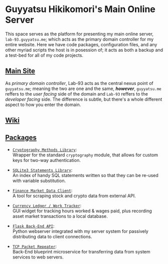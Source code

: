 # Guyyatsu Hikikomori's Main Online Server
This space serves as the platform for presenting my main online server, `lab-93.guyyatsu.me`; which acts as the primary domain controller for my entire website.  Here we have code packages, configuration files, and any other myriad scripts the host is in posession of; it acts as both a backup and a test-bed for all of my code projects.

## [Main Site](https://guyyatsu.me)
As *primary domain controller*, Lab-93 acts as the central nexus point of `guyyatsu.me`; meaning the two are one and the same, _**however**_, `guyyatsu.me` reffers to the _user facing_ side of the domain and `Lab-93` reffers to the _developer facing_ side.  The difference is subtle, but there's a whole different aspect to how you enter the domain.

## [Wiki](https://github.com/Lab-93/.github/wiki)

## [Packages](https://github.com/guyyatsu/Lab93-Submodules)
- [`Cryptography Methods Library`](https://github.com/Lab-93/Cryptogram):  
    Wrapper for the standard `cryptography` module, that allows for custom keys for two-way authentication.

- [`SQLite3 Statements Library`](https://github.com/Lab-93/SQLite3):  
    An index of handy SQL statements written so that they can be re-used with variable substitution.
    
- [`Finance Market Data Client`](https://github.com/Lab-93/MarketData):  
    A tool for scraping stock and crypto data from external API.

- [`Currency Ledger / Work Tracker`](https://github.com/Lab-93/AssetDashboard):  
    GUI widget for tracking hours worked & wages paid, plus recording asset market transactions to a local database.

- [`Flask Back-End API`](https://github.com/Lab-93/ClientServer):  
    Python webserver integrated with my server system for passively distributing data to client connections.

- [`TCP Packet Repeater`](https://github.com/Lab-93/HubSocket):  
    Back-End blueprint microservice for transferring data from system services to web servers.
